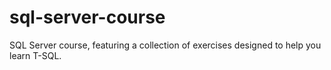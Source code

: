 # sql-server-course
SQL Server course, featuring a collection of exercises designed to help you learn T-SQL.
